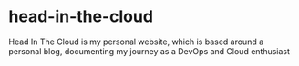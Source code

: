 # head-in-the-cloud
Head In The Cloud is my personal website, which is based around a personal blog, documenting my journey as a DevOps and Cloud enthusiast
